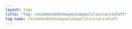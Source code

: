 ```yaml
---
layout: tags
title: "Tag: recommendedshowyoutubepoliticsracismleft"
tag-name: recommendedshowyoutubepoliticsracismleft
---
```

